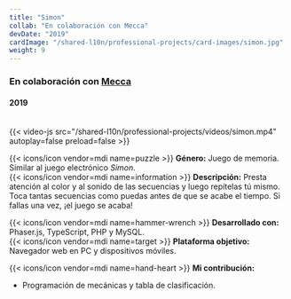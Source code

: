 ```yaml
---
title: "Simon"
collab: "En colaboración con Mecca"
devDate: "2019"
cardImage: "/shared-l10n/professional-projects/card-images/simon.jpg"
weight: 9
---
```


### En colaboración con [Mecca](https://meccanimation.com/)
#### 2019
\
{{< video-js src="/shared-l10n/professional-projects/videos/simon.mp4" autoplay=false preload=false >}}

{{< icons/icon vendor=mdi name=puzzle >}} **Género:** Juego de memoria. Similar al juego electrónico *Simon*.\
{{< icons/icon vendor=mdi name=information >}} **Descripción:**
Presta atención al color y al sonido de las secuencias y luego repítelas tú mismo.
Toca tantas secuencias como puedas antes de que se acabe el tiempo.
Si fallas una vez, ¡el juego se acaba!

{{< icons/icon vendor=mdi name=hammer-wrench >}} **Desarrollado con:** Phaser.js, TypeScript, PHP y MySQL.\
{{< icons/icon vendor=mdi name=target >}} **Plataforma objetivo:** Navegador web en PC y dispositivos móviles.

{{< icons/icon vendor=mdi name=hand-heart >}} **Mi contribución:**
* Programación de mecánicas y tabla de clasificación.

